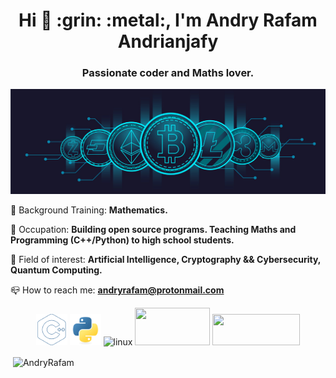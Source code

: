 <h1 align="center"> Hi 👋 :grin: :metal:, I'm Andry Rafam Andrianjafy </h1>

<h3 align="center"> Passionate coder and Maths lover. </h3>

![](https://github.com/AndryRafam/andryrafam/blob/main/cryptocurrency.jpg)

:blue_book: Background Training: **Mathematics.**

:scroll: Occupation: **Building open source programs. Teaching Maths and Programming (C++/Python) to high school students.**

:strawberry: Field of interest: **Artificial Intelligence, Cryptography && Cybersecurity, Quantum Computing.**

:mailbox_closed: How to reach me: **andryrafam@protonmail.com**

<p align="center"> <img src="https://github.com/devicons/devicon/blob/master/icons/cplusplus/cplusplus-line.svg" width="50" height="50"/> <img src="https://github.com/devicons/devicon/blob/master/icons/python/python-original.svg" width="50" height="50"/> <img src="https://github.com/simple-icons/simple-icons/blob/develop/icons/linux.svg" alt="linux" width="50" height="50"/> <img src="https://github.com/valohai/ml-logos/blob/master/keras-text.svg" width="120" height="60"/> <img src="https://upload.wikimedia.org/wikipedia/commons/2/22/Crypto%2B%2B-logo.png" width="140" height="50"/>
 
<p>&nbsp;<img align="center" src="https://github-readme-stats.vercel.app/api?username=AndryRafam&show_icons=true" alt="AndryRafam" /></p>
